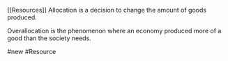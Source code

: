 [[Resources]] Allocation is a decision to change the amount of goods produced. 

Overallocation is the phenomenon where an economy produced more of a good than the society needs.

#new #Resource 
